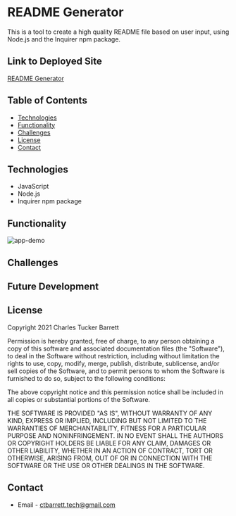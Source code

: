 # README Generator

This is a tool to create a high quality README file based on user input, using Node.js and the Inquirer npm package.

## Link to Deployed Site

[README Generator](https://grinninbarrett.github.io/readme-generator)

## Table of Contents
  * [Technologies](#technologies)
  * [Functionality](#functionality)
  * [Challenges](#challenges)
  * [License](#license)
  * [Contact](#contact)


## Technologies
* JavaScript
* Node.js
* Inquirer npm package


## Functionality
![app-demo](./assets/images/demo.gif)

## Challenges



## Future Development


## License
Copyright 2021 Charles Tucker Barrett

Permission is hereby granted, free of charge, to any person obtaining a copy
of this software and associated documentation files (the "Software"), to deal
in the Software without restriction, including without limitation the rights
to use, copy, modify, merge, publish, distribute, sublicense, and/or sell
copies of the Software, and to permit persons to whom the Software is
furnished to do so, subject to the following conditions:

The above copyright notice and this permission notice shall be included in all
copies or substantial portions of the Software.

THE SOFTWARE IS PROVIDED "AS IS", WITHOUT WARRANTY OF ANY KIND, EXPRESS OR
IMPLIED, INCLUDING BUT NOT LIMITED TO THE WARRANTIES OF MERCHANTABILITY,
FITNESS FOR A PARTICULAR PURPOSE AND NONINFRINGEMENT. IN NO EVENT SHALL THE
AUTHORS OR COPYRIGHT HOLDERS BE LIABLE FOR ANY CLAIM, DAMAGES OR OTHER
LIABILITY, WHETHER IN AN ACTION OF CONTRACT, TORT OR OTHERWISE, ARISING FROM,
OUT OF OR IN CONNECTION WITH THE SOFTWARE OR THE USE OR OTHER DEALINGS IN THE
SOFTWARE.


## Contact
* Email - ctbarrett.tech@gmail.com